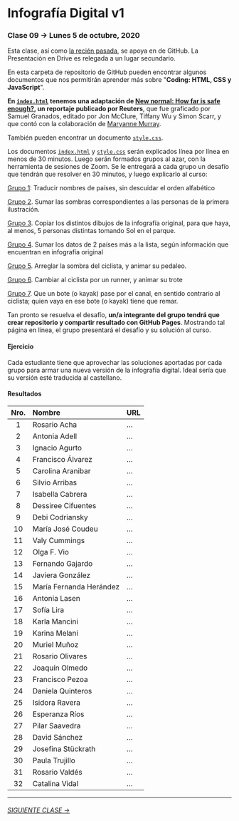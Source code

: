 # Infografía Digital v1

### Clase 09 → Lunes 5 de octubre, 2020

Esta clase, así como [la recién pasada](https://github.com/profesorfaco/dno075-2020/tree/gh-pages/clase-08), se apoya en de GitHub. La Presentación en Drive es relegada a un lugar secundario. 

En esta carpeta de repositorio de GitHub pueden encontrar algunos documentos que nos permitirán aprender más sobre "**Coding: HTML, CSS y JavaScript**". 

**En [`index.html`](https://profesorfaco.github.io/dno075-2020/clase-09/index.html) tenemos una adaptación de [New normal: How far is safe enough?](https://graphics.reuters.com/HEALTH-CORONAVIRUS/SOCIALDISTANCING/qzjvqenmyvx/), un reportaje publicado por Reuters**, que fue graficado por Samuel Granados, editado por Jon McClure, Tiffany Wu y Simon Scarr, y que contó con la colaboración de [Maryanne Murray](https://www.linkedin.com/in/maryannemurray). 

También pueden encontrar un documento [`style.css`](https://github.com/profesorfaco/dno075-2020/blob/gh-pages/clase-09/style.css).

Los documentos [`index.html`](https://github.com/profesorfaco/dno075-2020/blob/gh-pages/clase-09/index.html) y [`style.css`](https://github.com/profesorfaco/dno075-2020/blob/gh-pages/clase-09/style.css) serán explicados línea por línea en menos de 30 minutos. Luego serán formados grupos al azar, con la herramienta de sesiones de Zoom. Se le entregará a cada grupo un desafío que tendrán que resolver en 30 minutos, y luego explicarlo al curso:

[Grupo 1](https://panshios.github.io/id-clase-09-E01/): Traducir nombres de países, sin descuidar el orden alfabético

[Grupo 2](https://murimu.github.io/desafiog2/). Sumar las sombras correspondientes a las personas de la primera ilustración.

[Grupo 3](https://github.com/pilarfundamental/info_digital-9/). Copiar los distintos dibujos de la infografía original, para que haya, al menos, 5 personas distintas tomando Sol en el parque.

[Grupo 4](https://caracolga.github.io/clase9/). Sumar los datos de 2 países más a la lista, según información que encuentran en infografía original

[Grupo 5](https://danuwu.github.io/infografia_digital_clase9/). Arreglar la sombra del ciclista, y animar su pedaleo. 

[Grupo 6](https://github.com/karinamelani/Corredor). Cambiar al ciclista por un runner, y animar su trote

[Grupo 7](https://mfhernandez3.github.io/clase09/). Que un bote (o kayak) pase por el canal, en sentido contrario al ciclista; quien vaya en ese bote (o kayak) tiene que remar.

Tan pronto se resuelva el desafío, **un/a integrante del grupo tendrá que crear repositorio y compartir resultado con GitHub Pages**. Mostrando tal página en línea, el grupo presentará el desafío y su solución al curso.

#### Ejercicio

Cada estudiante tiene que aprovechar las soluciones aportadas por cada grupo para armar una nueva versión de la infografía digital. Ideal sería que su versión esté traducida al castellano.


#### Resultados

| Nro.  | Nombre | URL |
|:-----:|:-------|:--------|
| 1 | Rosario Acha | … |
| 2 | Antonia Adell | … |
| 3 | Ignacio Agurto | … | 
| 4 | Francisco Álvarez | … |
| 5 | Carolina Aranibar | … | 
| 6 | Silvio Arribas | … |
| 7 | Isabella Cabrera | … |
| 8 | Dessiree Cifuentes | … |
| 9 | Debi Codriansky | … | 
| 10 | María José Coudeu | … |
| 11 | Valy Cummings | … |
| 12 | Olga F. Vio | … |
| 13 | Fernando Gajardo | … |
| 14 | Javiera González | … |
| 15 | María Fernanda Herández | … |
| 16 | Antonia Lasen | … |
| 17 | Sofía Lira | … |
| 18 | Karla Mancini | … |
| 19 | Karina Melani | … |
| 20 | Muriel Muñoz | … |
| 21 | Rosario Olivares | … |
| 22 | Joaquín Olmedo | … |
| 23 | Francisco Pezoa | … | 
| 24 | Daniela Quinteros | … |
| 25 | Isidora Ravera | … | 
| 26 | Esperanza Ríos | … | 
| 27 | Pilar Saavedra | … |
| 28 | David Sánchez | … |
| 29 | Josefina Stückrath | … |
| 30 | Paula Trujillo | … |
| 31 | Rosario Valdés | … |
| 32 | Catalina Vidal | … |

- - - - - - - -

###### [SIGUIENTE CLASE →](https://github.com/profesorfaco/dno075-2020/tree/gh-pages/clase-11)

